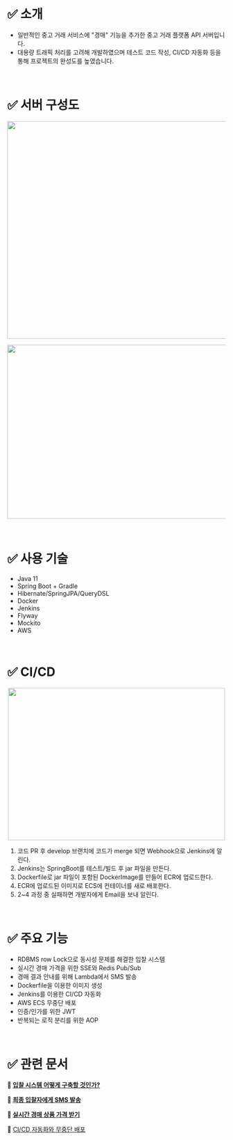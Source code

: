 # ✅ 소개


- 일반적인 중고 거래 서비스에 "경매" 기능을 추가한 중고 거래 플랫폼 API 서버입니다.
- 대용량 트래픽 처리를 고려해 개발하였으며 테스트 코드 작성, CI/CD 자동화 등을 통해 프로젝트의 완성도를 높였습니다.
    
<br>

# ✅ 서버 구성도

<p align="center"><img src="https://user-images.githubusercontent.com/54263190/162751658-278cb52e-edfe-4ea0-a8a2-dcc54e2d93a8.png" width="800" height="500"/></p>
<p align="center"><img src="https://user-images.githubusercontent.com/54263190/162751892-863e2a04-68b7-4aae-8a3e-bcbbdeb66ad8.png" width="700" height="400"/></p>

<br>

# ✅ 사용 기술

- Java 11
- Spring Boot + Gradle
- Hibernate/SpringJPA/QueryDSL
- Docker
- Jenkins
- Flyway
- Mockito
- AWS

<br>

# ✅ CI/CD

<p align="center"><img src="https://user-images.githubusercontent.com/54263190/162751937-b25881e7-b761-4d41-9b39-4af1cf091172.png" width="500" height="350"/></p>

1. 코드 PR 후 develop 브랜치에 코드가 merge 되면 Webhook으로 Jenkins에 알린다.
2. Jenkins는 SpringBoot를 테스트/빌드 후  jar 파일을 만든다. 
3. Dockerfile로 jar 파일이 포함된 DockerImage를 만들어 ECR에 업로드한다.
4. ECR에 업로드된 이미지로 ECS에 컨테이너를 새로 배포한다.
5. 2~4 과정 중 실패하면 개발자에게 Email을 보내 알린다.

<br>

# ✅ 주요 기능

- RDBMS row Lock으로 동시성 문제를 해결한 입찰 시스템 
- 실시간 경매 가격을 위한 SSE와 Redis Pub/Sub
- 경매 결과 안내를 위해 Lambda에서 SMS 발송
- Dockerfile을 이용한 이미지 생성
- Jenkins를 이용한 CI/CD 자동화
- AWS ECS 무중단 배포
- 인증/인가를 위한 JWT
- 반복되는 로직 분리를 위한 AOP

<br>

# ✅ 관련 문서

**📌  [입찰 시스템 어떻게 구축할 것인가?](https://www.notion.so/04bea354949b4c28944c5d942d4901c0)** 

**📌  [최종 입찰자에게 SMS 발송](https://www.notion.so/SMS-16d529c7439649479c9793f0613bbab4)**

**📌  [실시간 경매 상품 가격 받기](https://www.notion.so/e6e7a3105f7440869daa1f4e35850355)**

**📌**  [CI/CD 자동화와 무중단 배포](https://www.notion.so/CI-CD-c61f3f70bccf4348b78cd08a3b683602)

